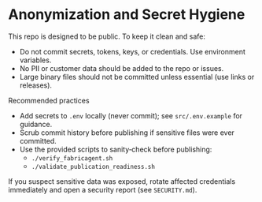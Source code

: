# Anonymization and Secret Hygiene

This repo is designed to be public. To keep it clean and safe:

- Do not commit secrets, tokens, keys, or credentials. Use environment variables.
- No PII or customer data should be added to the repo or issues.
- Large binary files should not be committed unless essential (use links or releases).

Recommended practices

- Add secrets to `.env` locally (never commit); see `src/.env.example` for guidance.
- Scrub commit history before publishing if sensitive files were ever committed.
- Use the provided scripts to sanity‑check before publishing:
  - `./verify_fabricagent.sh`
  - `./validate_publication_readiness.sh`

If you suspect sensitive data was exposed, rotate affected credentials immediately and open a security report (see `SECURITY.md`).
